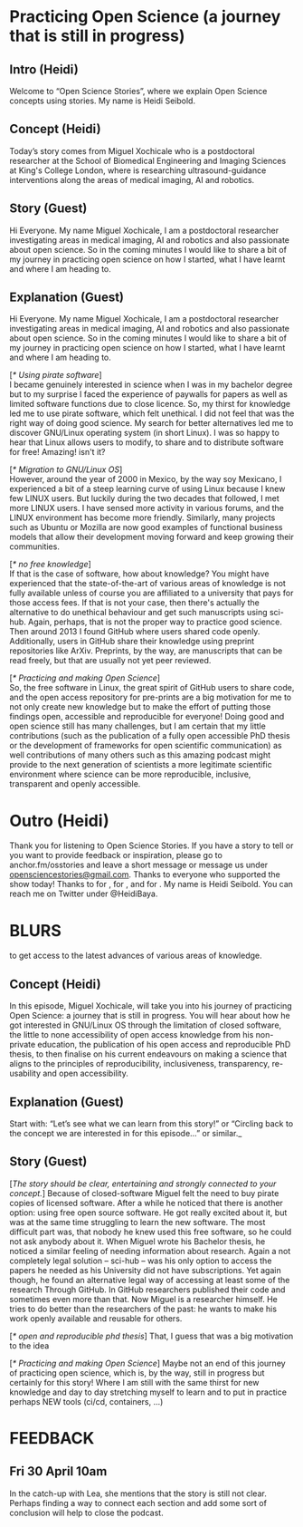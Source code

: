 # Practicing Open Science (a journey that is still in progress)

## Intro (Heidi)
Welcome to “Open Science Stories”, where we explain Open Science concepts using stories. My name is Heidi Seibold.

## Concept (Heidi)
Today’s story comes from Miguel Xochicale who is a postdoctoral researcher at the School of Biomedical Engineering and Imaging Sciences at King's College London,
where is researching ultrasound-guidance interventions along the areas of medical imaging, AI and robotics.

## Story (Guest)
Hi Everyone. My name Miguel Xochicale, I am a postdoctoral researcher investigating areas in medical imaging, 
AI and robotics and also passionate about open science. 
So in the coming minutes I would like to share a bit of my journey in practicing open science 
on how I started, what I have learnt and where I am heading to.

## Explanation (Guest)
Hi Everyone. My name Miguel Xochicale, I am a postdoctoral researcher investigating areas in medical imaging, AI and robotics
and also passionate about open science. 
So in the coming minutes I would like to share a bit of my journey in practicing open science
on how I started, what I have learnt and where I am heading to. 

[_* Using pirate software_]    
I became genuinely interested in science when I was in my bachelor degree 
but to my surprise I faced the experience of paywalls for papers 
as well as limited software functions due to close licence. 
So, my thirst for knowledge led me to use pirate software, which felt unethical. 
I did not feel that was the right way of doing good science. 
My search for better alternatives led me to discover GNU/Linux operating system (in short Linux). 
I was so happy to hear that Linux allows users 
to modify, to share and to distribute software for free! 
Amazing! isn't it?


[_* Migration to GNU/Linux OS_]   
However, around the year of 2000 in Mexico, by the way soy Mexicano, 
I experienced a bit of a steep learning curve of using Linux because I knew few LINUX users. 
But luckily during the two decades that followed, I met more LINUX users. 
I have sensed more activity in various forums, and the LINUX environment has become more friendly. 
Similarly, many projects such as Ubuntu or Mozilla are now good examples of 
functional business models that allow their development moving forward and keep growing their communities.


[_* no free knowledge_]   
If that is the case of software, how about knowledge? 
You might have experienced that the state-of-the-art of various areas of knowledge is not fully available 
unless of course you are affiliated to a university that pays for those access fees. 
If that is not your case, then there's actually the alternative to do unethical behaviour and 
get such manuscripts using sci-hub. 
Again, perhaps, that is not the proper way to practice good science. 
Then around 2013 I found GitHub where users shared code openly. 
Additionally, users in GitHub share their knowledge using preprint repositories like ArXiv. 
Preprints, by the way, are manuscripts that can be read freely, but that are usually not yet peer reviewed.


[_* Practicing and making Open Science_]   
So, the free software in Linux, 
the great spirit of GitHub users to share code, 
and the open access repository for pre-prints 
are a big motivation for me to not only create new knowledge 
but to make the effort of putting those findings open, accessible and reproducible for everyone!
Doing good and open science still has many challenges, 
but I am certain that my little contributions 
(such as the publication of a fully open accessible PhD thesis or the development of frameworks for open scientific communication)
as well contributions of many others such as this amazing podcast 
might provide to the next generation of scientists 
a more legitimate scientific environment 
where science can be more reproducible, inclusive, transparent and openly accessible.


# Outro (Heidi)
Thank you for listening to Open Science Stories. If you have a story to tell or you want to provide feedback or inspiration, 
please go to anchor.fm/osstories and leave a short message or message us under opensciencestories@gmail.com.
Thanks to everyone who supported the show today! Thanks to <name> for <action>, <name> for <action>, and <name> for <action>. 
My name is Heidi Seibold. You can reach me on Twitter under @HeidiBaya.






# BLURS


to get access to the latest advances of various areas of knowledge. 

## Concept (Heidi)
In this episode, Miguel Xochicale, will take you into his journey of practicing Open Science: a journey that is still in progress. 
You will hear about how he got interested in GNU/Linux OS through the limitation of closed software, 
the little to none accessibility of open access knowledge from his non-private education,
the publication of his open access and reproducible PhD thesis,
to then finalise on his current endeavours on making a science that aligns to the principles of 
reproducibility, inclusiveness, transparency, re-usability and open accessibility.


## Explanation (Guest)
_<explanation>_
Start with: “Let’s see what we can learn from this story!” or “Circling back to the concept we are interested in for this episode…” or similar._


## Story (Guest)
[_The story should be clear, entertaining and strongly connected to your concept._]
Because of closed-software Miguel felt the need to buy pirate copies of licensed software. 
After a while he noticed that there is another option: using free open source software. 
He got really excited about it, but was at the same time struggling to learn the new software. 
The most difficult part was, that nobody he knew used this free software, so he could not ask anybody about it. 
When Miguel wrote his Bachelor thesis, he noticed a similar feeling of needing information about research. 
Again a not completely legal solution – sci-hub – was his only option to access the papers he needed as his University did not have subscriptions. 
Yet again though, he found an alternative legal way of accessing at least some of the research Through GitHub.
In GitHub researchers published their code and sometimes even more than that. 
Now Miguel is a researcher himself. 
He tries to do better than the researchers of the past: he wants to make his work openly available and reusable for others.

[_* open and reproducible phd thesis_]
That, I guess that was a big motivation to the idea 

[_* Practicing and making Open Science_]
Maybe not an end of this journey of practicing open science, which is, by the way, still in progress but certainly for this story! 
Where I am still with the same thirst for new knowledge and day to day stretching myself to learn and to put in practice perhaps NEW tools (ci/cd, containers, ...)


# FEEDBACK

## Fri 30 April 10am
In the catch-up with Lea, she mentions that the story is still not clear. 
Perhaps finding a way to connect each section and add some sort of conclusion will help to close the podcast.
